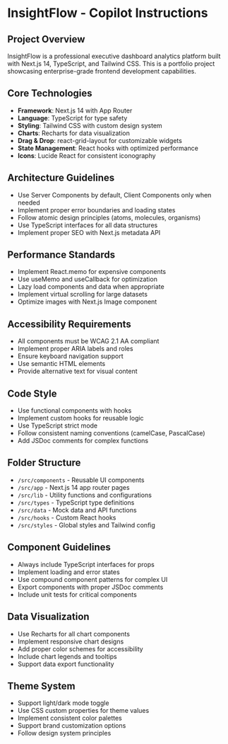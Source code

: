 # InsightFlow - Copilot Instructions

<!-- Use this file to provide workspace-specific custom instructions to Copilot. For more details, visit https://code.visualstudio.com/docs/copilot/copilot-customization#_use-a-githubcopilotinstructionsmd-file -->

## Project Overview

InsightFlow is a professional executive dashboard analytics platform built with Next.js 14, TypeScript, and Tailwind CSS. This is a portfolio project showcasing enterprise-grade frontend development capabilities.

## Core Technologies

- **Framework**: Next.js 14 with App Router
- **Language**: TypeScript for type safety
- **Styling**: Tailwind CSS with custom design system
- **Charts**: Recharts for data visualization
- **Drag & Drop**: react-grid-layout for customizable widgets
- **State Management**: React hooks with optimized performance
- **Icons**: Lucide React for consistent iconography

## Architecture Guidelines

- Use Server Components by default, Client Components only when needed
- Implement proper error boundaries and loading states
- Follow atomic design principles (atoms, molecules, organisms)
- Use TypeScript interfaces for all data structures
- Implement proper SEO with Next.js metadata API

## Performance Standards

- Implement React.memo for expensive components
- Use useMemo and useCallback for optimization
- Lazy load components and data when appropriate
- Implement virtual scrolling for large datasets
- Optimize images with Next.js Image component

## Accessibility Requirements

- All components must be WCAG 2.1 AA compliant
- Implement proper ARIA labels and roles
- Ensure keyboard navigation support
- Use semantic HTML elements
- Provide alternative text for visual content

## Code Style

- Use functional components with hooks
- Implement custom hooks for reusable logic
- Use TypeScript strict mode
- Follow consistent naming conventions (camelCase, PascalCase)
- Add JSDoc comments for complex functions

## Folder Structure

- `/src/components` - Reusable UI components
- `/src/app` - Next.js 14 app router pages
- `/src/lib` - Utility functions and configurations
- `/src/types` - TypeScript type definitions
- `/src/data` - Mock data and API functions
- `/src/hooks` - Custom React hooks
- `/src/styles` - Global styles and Tailwind config

## Component Guidelines

- Always include TypeScript interfaces for props
- Implement loading and error states
- Use compound component patterns for complex UI
- Export components with proper JSDoc comments
- Include unit tests for critical components

## Data Visualization

- Use Recharts for all chart components
- Implement responsive chart designs
- Add proper color schemes for accessibility
- Include chart legends and tooltips
- Support data export functionality

## Theme System

- Support light/dark mode toggle
- Use CSS custom properties for theme values
- Implement consistent color palettes
- Support brand customization options
- Follow design system principles

